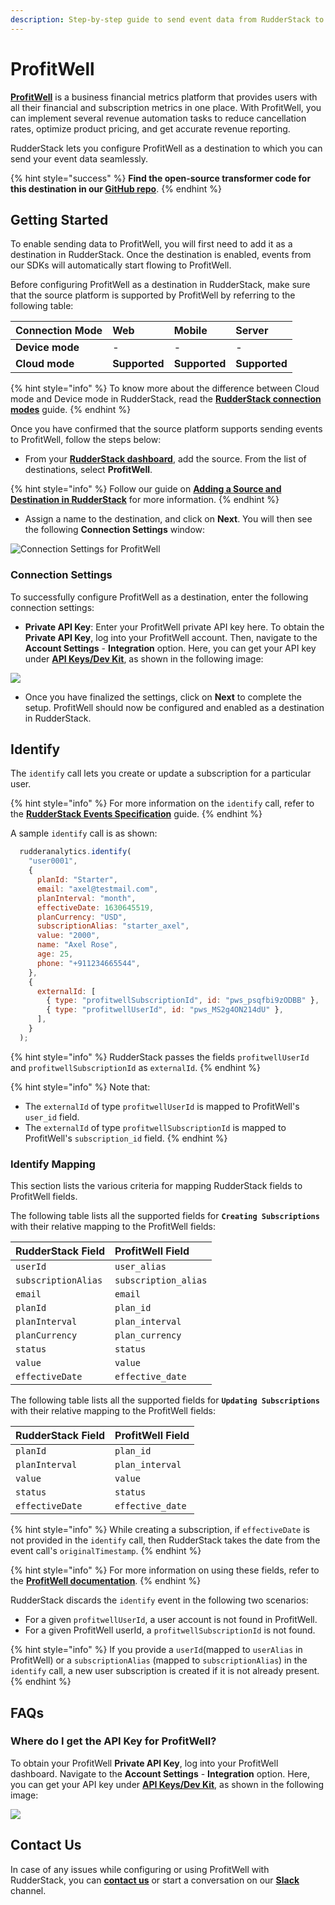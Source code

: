```yaml
---
description: Step-by-step guide to send event data from RudderStack to ProfitWell.
---
```


# ProfitWell

[**ProfitWell**](https://www.profitwell.com/) is a business financial metrics platform that provides users with all their financial and subscription metrics in one place. With ProfitWell, you can implement several revenue automation tasks to reduce cancellation rates, optimize product pricing, and get accurate revenue reporting.

RudderStack lets you configure ProfitWell as a destination to which you can send your event data seamlessly.

{% hint style="success" %}
**Find the open-source transformer code for this destination in our [GitHub repo](https://github.com/rudderlabs/rudder-transformer/tree/master/v0/destinations/profitwell)**.
{% endhint %}

## Getting Started

To enable sending data to ProfitWell, you will first need to add it as a destination in RudderStack. Once the destination is enabled, events from our SDKs will automatically start flowing to ProfitWell.

Before configuring ProfitWell as a destination in RudderStack, make sure that the source platform is supported by ProfitWell by referring to the following table:

| **Connection Mode** | **Web**       | **Mobile**    | **Server**    |
| :------------------ | :------------ | :------------ | :------------ |
| **Device mode**     | -             | -             | -             |
| **Cloud mode**      | **Supported** | **Supported** | **Supported** |

{% hint style="info" %}
To know more about the difference between Cloud mode and Device mode in RudderStack, read the [**RudderStack connection modes**](https://docs.rudderstack.com/get-started/rudderstack-connection-modes) guide.
{% endhint %}

Once you have confirmed that the source platform supports sending events to ProfitWell, follow the steps below:

* From your [**RudderStack dashboard**](https://app.rudderstack.com/), add the source. From the list of destinations, select **ProfitWell**.

{% hint style="info" %}
Follow our guide on [**Adding a Source and Destination in RudderStack**](https://docs.rudderstack.com/how-to-guides/adding-source-and-destination-rudderstack) for more information.
{% endhint %}

* Assign a name to the destination, and click on **Next**. You will then see the following **Connection Settings** window:

![Connection Settings for ProfitWell](https://user-images.githubusercontent.com/59817155/132686748-198597d1-4e2e-46ba-9314-a70c3ff35f69.png)

### Connection Settings

To successfully configure ProfitWell as a destination, enter the following connection settings:

* **Private API Key**: Enter your ProfitWell private API key here. To obtain the **Private API Key**, log into your ProfitWell account. Then, navigate to the **Account Settings** - **Integration** option. Here, you can get your API key under [**API Keys/Dev Kit**](https://www2.profitwell.com/app/account/integrations), as shown in the following image:

![](https://user-images.githubusercontent.com/59817155/132687515-dd2246e4-2239-4971-994d-167513fa3c96.png)

* Once you have finalized the settings, click on **Next** to complete the setup. ProfitWell should now be configured and enabled as a destination in RudderStack.

## Identify

The `identify` call lets you create or update a subscription for a particular user.

{% hint style="info" %}
For more information on the `identify` call, refer to the [**RudderStack Events Specification**](https://docs.rudderstack.com/rudderstack-api/api-specification/rudderstack-spec/identify) guide.
{% endhint %}

A sample `identify` call is as shown:

```javascript
  rudderanalytics.identify(
    "user0001",
    {
      planId: "Starter",
      email: "axel@testmail.com",
      planInterval: "month",
      effectiveDate: 1630645519,
      planCurrency: "USD",
      subscriptionAlias: "starter_axel",
      value: "2000",
      name: "Axel Rose",
      age: 25,
      phone: "+911234665544",
    },
    {
      externalId: [
        { type: "profitwellSubscriptionId", id: "pws_psqfbi9zODBB" },
        { type: "profitwellUserId", id: "pws_MS2g4ON214dU" },
      ],
    }
  );
```

{% hint style="info" %}
RudderStack passes the fields `profitwellUserId` and `profitwellSubscriptionId` as `externalId`.
{% endhint %}

{% hint style="info" %}
Note that:

* The `externalId` of type `profitwellUserId` is mapped to ProfitWell's `user_id` field. 
* The `externalId` of type `profitwellSubscriptionId` is mapped to ProfitWell's `subscription_id` field. 
{% endhint %}

### Identify Mapping

This section lists the various criteria for mapping RudderStack fields to ProfitWell fields.

The following table lists all the supported fields for **`Creating Subscriptions`** with their relative mapping to the ProfitWell fields:

| **RudderStack Field** | **ProfitWell Field** |
| :-------------------- | :------------------- |
| `userId`              | `user_alias`         |
| `subscriptionAlias`   | `subscription_alias` |
| `email`               | `email`              |
| `planId`              | `plan_id`            |
| `planInterval`        | `plan_interval`      |
| `planCurrency`        | `plan_currency`      |
| `status`              | `status`             |
| `value`               | `value`              |
| `effectiveDate`       | `effective_date`     |

The following table lists all the supported fields for **`Updating Subscriptions`** with their relative mapping to the ProfitWell fields:

| **RudderStack Field** | **ProfitWell Field**   |
| :-------------------- | :--------------- |
| `planId`              | `plan_id`        |
| `planInterval`        | `plan_interval`  |
| `value`               | `value`          |
| `status`              | `status`         |
| `effectiveDate`       | `effective_date` |

{% hint style="info" %}
While creating a subscription, if `effectiveDate` is not provided in the `identify` call, then RudderStack takes the date from the event call's `originalTimestamp`.
{% endhint %}

{% hint style="info" %}
For more information on using these fields, refer to the [**ProfitWell documentation**](https://profitwellapiv2.docs.apiary.io/#).
{% endhint %}

RudderStack discards the `identify` event in the following two scenarios:

* For a given `profitwellUserId`, a user account is not found in ProfitWell.
* For a given ProfitWell userId, a `profitwellSubscriptionId` is not found.

{% hint style="info" %}
If you provide a `userId`(mapped to `userAlias` in ProfitWell) or a `subscriptionAlias` (mapped to `subscriptionAlias`) in the `identify` call, a new user subscription is created if it is not already present. 
{% endhint %}

## FAQs

### Where do I get the API Key for ProfitWell?

To obtain your ProfitWell **Private API Key**, log into your ProfitWell dashboard. Navigate to the **Account Settings** - **Integration** option. Here, you can get your API key under [**API Keys/Dev Kit**](https://www2.profitwell.com/app/account/integrations), as shown in the following image:

![](https://user-images.githubusercontent.com/59817155/132687515-dd2246e4-2239-4971-994d-167513fa3c96.png)

## Contact Us

In case of any issues while configuring or using ProfitWell with RudderStack, you can [**contact us**](mailto:%20docs@rudderstack.com) or start a conversation on our [**Slack**](https://resources.rudderstack.com/join-rudderstack-slack) channel.
